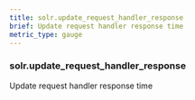```yaml
---
title: solr.update_request_handler_response
brief: Update request handler response time
metric_type: gauge
---
```

### solr.update_request_handler_response

Update request handler response time